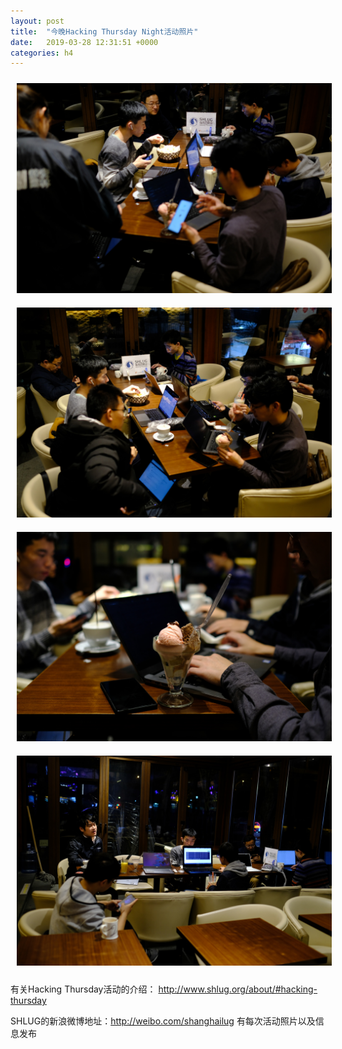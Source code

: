 ```yaml
---
layout: post
title:  "今晚Hacking Thursday Night活动照片"
date:   2019-03-28 12:31:51 +0000
categories: h4
---
```


[<img style='margin:10px;' src='https://raw.githubusercontent.com/shanghailug/res2019q1/master/j328.h4/j328_1946_2400+08.1920p.jpg'>](https://raw.githubusercontent.com/shanghailug/res2019q1/master/j328.h4/j328_1946_2400+08.JPG)
[<img style='margin:10px;' src='https://raw.githubusercontent.com/shanghailug/res2019q1/master/j328.h4/j328_1946_3700+08.1920p.jpg'>](https://raw.githubusercontent.com/shanghailug/res2019q1/master/j328.h4/j328_1946_3700+08.JPG)
[<img style='margin:10px;' src='https://raw.githubusercontent.com/shanghailug/res2019q1/master/j328.h4/j328_1946_5700+08.1920p.jpg'>](https://raw.githubusercontent.com/shanghailug/res2019q1/master/j328.h4/j328_1946_5700+08.JPG)
[<img style='margin:10px;' src='https://raw.githubusercontent.com/shanghailug/res2019q1/master/j328.h4/j328_2029_3500+08.1920p.jpg'>](https://raw.githubusercontent.com/shanghailug/res2019q1/master/j328.h4/j328_2029_3500+08.JPG)

有关Hacking Thursday活动的介绍：
http://www.shlug.org/about/#hacking-thursday

SHLUG的新浪微博地址：http://weibo.com/shanghailug 有每次活动照片以及信息发布



